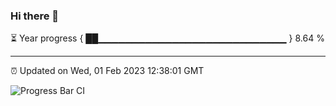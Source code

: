 ### Hi there 👋

⏳ Year progress { ██▁▁▁▁▁▁▁▁▁▁▁▁▁▁▁▁▁▁▁▁▁▁▁▁▁▁▁▁ } 8.64 %

---

⏰ Updated on Wed, 01 Feb 2023 12:38:01 GMT

![Progress Bar CI](https://github.com/ZhaoGui/ZhaoGui/workflows/Progress%20Bar%20CI/badge.svg)
